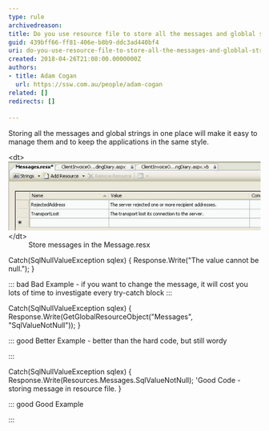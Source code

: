 ```yaml
---
type: rule
archivedreason: 
title: Do you use resource file to store all the messages and globlal strings?
guid: 439bff66-ff81-406e-b8b9-ddc3ad440bf4
uri: do-you-use-resource-file-to-store-all-the-messages-and-globlal-strings
created: 2018-04-26T21:08:00.0000000Z
authors:
- title: Adam Cogan
  url: https://ssw.com.au/people/adam-cogan
related: []
redirects: []

---
```


Storing all the messages and global strings in one place will make it easy to manage them and to keep the applications in the same style.


<!--endintro-->
<dl class="image">&lt;dt&gt;<img src="Code_StoreMessage.jpg" alt="Code_StoreMessage.jpg">&lt;/dt&gt;<dd> Store messages in the Message.resx</dd></dl>
Catch(SqlNullValueException sqlex)
{
Response.Write("The value cannot be null.");
}


::: bad
Bad Example - if you want to change the message, it will cost you lots of time to investigate every try-catch block
:::


Catch(SqlNullValueException sqlex)
{
Response.Write(GetGlobalResourceObject("Messages", "SqlValueNotNull"));
}


::: good
Better Example - better than the hard code, but still wordy

:::


Catch(SqlNullValueException sqlex)
{
Response.Write(Resources.Messages.SqlValueNotNull); 'Good Code - storing message in resource file. 
}


::: good
Good Example 

:::
